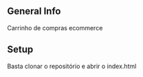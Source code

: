 ## General Info
Carrinho de compras ecommerce

## Setup
Basta clonar o repositório e abrir o index.html
